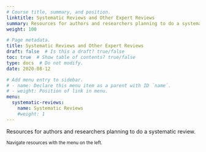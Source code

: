 ```yaml
---
# Course title, summary, and position.
linktitle: Systematic Reviews and Other Expert Reviews
summary: Resources for authors and researchers planning to do a systematic review.
weight: 100

# Page metadata.
title: Systematic Reviews and Other Expert Reviews
draft: false  # Is this a draft? true/false
toc: true  # Show table of contents? true/false
type: docs  # Do not modify.
date: 2020-08-12

# Add menu entry to sidebar.
# - name: Declare this menu item as a parent with ID `name`.
# - weight: Position of link in menu.
menu:
  systematic-reviews:
    name: Systematic Reviews
    #weight: 1
---
```


Resources for authors and researchers planning to do a systematic review.

<sub>Navigate resources with the menu on the left.</sub>